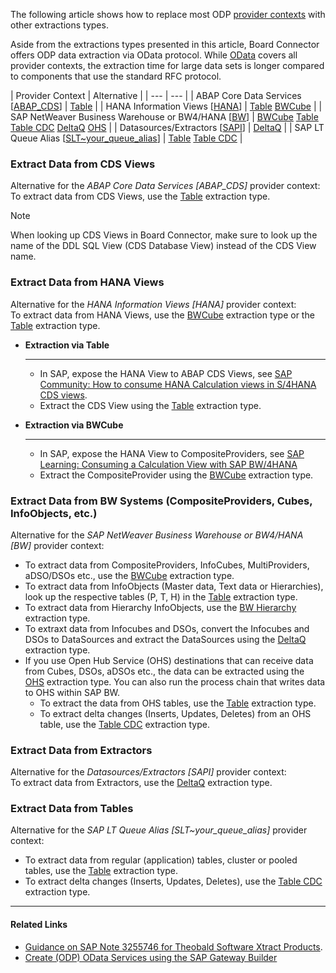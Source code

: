 The following article shows how to replace most ODP [provider contexts](../../documentation/odp/provider-context/) with other extractions types.

Aside from the extractions types presented in this article, Board Connector offers ODP data extraction via OData protocol. While [OData](../../documentation/odata/) covers all provider contexts, the extraction time for large data sets is longer compared to components that use the standard RFC protocol.

| Provider Context | Alternative | | --- | --- | | ABAP Core Data Services \[[ABAP_CDS](../../documentation/odp/provider-context/#abap-cds-views)\] | [Table](../../documentation/table/) | | HANA Information Views \[[HANA](../../documentation/odp/provider-context/#hana-views)\] | [Table](../../documentation/table/) [BWCube](../../documentation/bwcube/) | | SAP NetWeaver Business Warehouse or BW4/HANA \[[BW](../../documentation/odp/provider-context/#bw-infoproviders)\] | [BWCube](../../documentation/bwcube/) [Table](../../documentation/table/) [Table CDC](../../documentation/table-cdc/) [DeltaQ](../../documentation/deltaq/) [OHS](../../documentation/ohs/) | | Datasources/Extractors \[[SAPI](../../documentation/odp/provider-context/#extractors)\] | [DeltaQ](../../documentation/deltaq/) | | SAP LT Queue Alias \[[SLT~your_queue_alias](../../documentation/odp/provider-context/#slt-server)\] | [Table](../../documentation/table/) [Table CDC](../../documentation/table-cdc/) |

### Extract Data from CDS Views

Alternative for the *ABAP Core Data Services [ABAP_CDS]* provider context:\
To extract data from CDS Views, use the [Table](../../documentation/table/) extraction type.

Note

When looking up CDS Views in Board Connector, make sure to look up the name of the DDL SQL View (CDS Database View) instead of the CDS View name.

### Extract Data from HANA Views

Alternative for the *HANA Information Views [HANA]* provider context:\
To extract data from HANA Views, use the [BWCube](../../documentation/bwcube/) extraction type or the [Table](../../documentation/table/) extraction type.

- **Extraction via Table**

  ______________________________________________________________________

  - In SAP, expose the HANA View to ABAP CDS Views, see [SAP Community: How to consume HANA Calculation views in S/4HANA CDS views](https://community.sap.com/t5/technology-blogs-by-members/how-to-consume-hana-calculation-views-in-s-4hana-cds-views/ba-p/13476798).
  - Extract the CDS View using the [Table](../../documentation/table/) extraction type.

- **Extraction via BWCube**

  ______________________________________________________________________

  - In SAP, expose the HANA View to CompositeProviders, see [SAP Learning: Consuming a Calculation View with SAP BW/4HANA](https://learning.sap.com/learning-journeys/upgrading-your-sap-bw-skills-to-sap-bw-4hana/consuming-a-calculation-view-with-sap-bw-4hana_ac069075-173b-41fb-bb35-b950b213d407)
  - Extract the CompositeProvider using the [BWCube](../../documentation/table/) extraction type.

### Extract Data from BW Systems (CompositeProviders, Cubes, InfoObjects, etc.)

Alternative for the *SAP NetWeaver Business Warehouse or BW4/HANA [BW]* provider context:

- To extract data from CompositeProviders, InfoCubes, MultiProviders, aDSO/DSOs etc., use the [BWCube](../../documentation/bwcube/) extraction type.
- To extract data from InfoObjects (Master data, Text data or Hierarchies), look up the respective tables (P, T, H) in the [Table](../../documentation/table/) extraction type.
- To extract data from Hierarchy InfoObjects, use the [BW Hierarchy](../../documentation/hierarchy/) extraction type.
- To extraxt data from Infocubes and DSOs, convert the Infocubes and DSOs to DataSources and extract the DataSources using the [DeltaQ](../../documentation/table/) extraction type.
- If you use Open Hub Service (OHS) destinations that can receive data from Cubes, DSOs, aDSOs etc., the data can be extracted using the [OHS](../../documentation/ohs/) extraction type. You can also run the process chain that writes data to OHS within SAP BW.
  - To extract the data from OHS tables, use the [Table](../../documentation/table/) extraction type.
  - To extract delta changes (Inserts, Updates, Deletes) from an OHS table, use the [Table CDC](../../documentation/table-cdc/) extraction type.

### Extract Data from Extractors

Alternative for the *Datasources/Extractors [SAPI]* provider context:\
To extract data from Extractors, use the [DeltaQ](../../documentation/deltaq/) extraction type.

### Extract Data from Tables

Alternative for the *SAP LT Queue Alias [SLT~your_queue_alias]* provider context:

- To extract data from regular (application) tables, cluster or pooled tables, use the [Table](../../documentation/table/) extraction type.
- To extract delta changes (Inserts, Updates, Deletes), use the [Table CDC](../../documentation/table-cdc/) extraction type.

______________________________________________________________________

#### Related Links

- [Guidance on SAP Note 3255746 for Theobald Software Xtract Products](https://theobald-software.com/en/products-technology-en/guidance-on-sap-note-3255746-for-theobald-software-xtract-products/).
- [Create (ODP) OData Services using the SAP Gateway Builder](../create-odata-services-using-the-sap-gateway-builder/)

